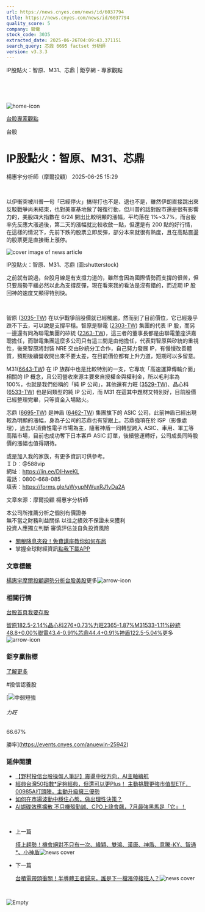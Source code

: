 ```yaml
---
url: https://news.cnyes.com/news/id/6037794
title: https://news.cnyes.com/news/id/6037794
quality_score: 5
company: 聯電
stock_code: 3035
extracted_date: 2025-06-26T04:09:43.371151
search_query: 芯鼎 6695 factset 分析師
version: v3.3.3
---
```


IP股點火：智原、M31、芯鼎 | 鉅亨網 - 專家觀點

‌

‌

![home-icon](/assets/icons/breadCrumb/symbol-icon-home.svg)

[台股](/news/cat/tw_stock)[專家觀點](/news/cat/stock_report)

台股

# IP股點火：智原、M31、芯鼎

楊惠宇分析師（摩爾投顧） 2025-06-25 15:29

‌

以伊衝突被川普一句「已經停火」搞得打也不是、退也不是，雖然伊朗直接跳出來反駁戰爭尚未結束，也對美軍基地做了報復行動，但川普的話對股市還是很有影響力的，美股四大指數在 6/24 開出比較明顯的漲幅，平均落在 1%~3.7%，而台股率先反應大漲過後，第二天的漲幅就比較收斂一點，但還是有 200 點的好行情，在這樣的情況下，先前下跌的股票立即反彈，部分本來就很有熱度，且在高點震盪的股票更是直接衝上漲停。

![cover image of news article](/_next/image?url=https%3A%2F%2Fcimg.cnyes.cool%2Fprod%2Fnews%2F6037794%2Fl%2Fc69430570326c07077dc86547abf55a0.jpg&w=3840&q=75)

IP股點火：智原、M31、芯鼎 (圖:shutterstock)

之前就有說過，台股月線是有支撐力道的，雖然會因為國際情勢而支撐的很苦，但只要局勢平緩必然以此為支撐反彈，現在看來我的看法是沒有錯的，而近期 IP 股回神的速度又顯得特別快。

‌

智原 ([3035-TW](https://www.cnyes.com/twstock/3035)) 在以伊戰爭前股價就已經觸底，然而到了目前價位，它已經幾乎跌不下去，可以說是支撐平穩。智原是聯電 ([2303-TW](https://www.cnyes.com/twstock/2303)) 集團的代表 IP 股，而另一邊還有同為聯電集團的矽統 ([2363-TW](https://www.cnyes.com/twstock/2363))，這三者的董事長都是由聯電董座洪嘉聰擔任，而聯電集團這麼多公司只有這三間是由他擔任，代表對智原與矽統的重視性，後來智原將封裝 NRE 交由矽統分工合作，自己努力發展 IP，有慢慢改善體質，預期後續營收開出來不要太差，在目前價位都有上升力道，短期可以多留意。

M31([6643-TW](https://www.cnyes.com/twstock/6643)) 在 IP 族群中也是比較特別的一支，它專攻「高速運算傳輸介面」相關的 IP 概念，且公司營收來源主要來自授權金與權利金，所以毛利率為 100%，也就是我們俗稱的「純 IP 公司」，其他還有力旺 ([3529-TW](https://www.cnyes.com/twstock/3529))、晶心科 ([6533-TW](https://www.cnyes.com/twstock/6533)) 也是同類型的純 IP 公司，而 M31 在這其中題材又特別好，目前股價已經整理完畢，只等資金入場點火。

芯鼎 ([6695-TW](https://www.cnyes.com/twstock/6695)) 是神盾 ([6462-TW](https://www.cnyes.com/twstock/6462)) 集團旗下的 ASIC 公司，此前神盾已經出現較為明顯的漲幅，身為子公司的芯鼎也有望跟上。芯鼎強項在於 ISP（影像處理），過去以消費性電子市場為主，隨著神盾一同轉型跨入 ASIC、車用、軍工等高階市場，目前也成功奪下日本客戶 ASIC 訂單，後續營運轉好，公司成長同時股價的漲幅也值得期待。

或是加入我的家族，有更多資訊可供參考。  
ＩＤ︰@588vip  
網址︰<https://lin.ee/DIHweKL>  
電話︰0800-668-085  
填表︰<https://forms.gle/uWyupNWuxRJ1vDa2A>

文章來源：摩爾投顧 楊惠宇分析師

本公司所推薦分析之個別有價證券  
無不當之財務利益關係 以往之績效不保證未來獲利  
投資人應獨立判斷 審慎評估並自負投資風險

* [關稅降息夾殺！免費講座教你如何布局](https://www.rsc.com.tw/Cnyes_RSC/SeminarBooking2025InvestmentOutlook.aspx?utm_source=anue&utm_medium=usstocks_end)
* 掌握全球財經資訊[點我下載APP](http://www.cnyes.com/app/?utm_source=mweb&utm_medium=HamMenuBanner&utm_campaign=fixed&utm_content=entr)

### 文章標籤

[楊惠宇](https://news.cnyes.com/tag/楊惠宇 "楊惠宇")[摩爾投顧](https://news.cnyes.com/tag/摩爾投顧 "摩爾投顧")[趨勢分析](https://news.cnyes.com/tag/趨勢分析 "趨勢分析")[台股](https://news.cnyes.com/tag/台股 "台股")[美股](https://news.cnyes.com/tag/美股 "美股")更多![arrow-icon](/assets/icons/arrows/arrow-down.svg)

### 相關行情

[台股首頁](https://www.cnyes.com/twstock)[我要存股](https://supr.link/8OHaU)

[智原182.5-2.14%](https://www.cnyes.com/twstock/3035)[晶心科276+0.73%](https://www.cnyes.com/twstock/6533)[力旺2365-1.87%](https://www.cnyes.com/twstock/3529)[M31533-1.11%](https://www.cnyes.com/twstock/6643)[矽統48.8+0.00%](https://www.cnyes.com/twstock/2363)[聯電43.4-0.91%](https://www.cnyes.com/twstock/2303)[芯鼎44.4+0.91%](https://www.cnyes.com/twstock/6695)[神盾122.5-5.04%](https://www.cnyes.com/twstock/6462)更多![arrow-icon](/assets/icons/arrows/arrow-down.svg)

### 鉅亨贏指標

[了解更多](https://events.cnyes.com/anuewin-25942)

#投信認養股

[![中弱短強](/assets/icons/win-indicator/short-to-long.svg)

###### 力旺

66.67%

勝率](https://events.cnyes.com/anuewin-25942)

### 延伸閱讀

* [【野村投信台股操盤人筆記】震盪中找方向，AI主軸續航](/news/id/6039175)
* [經典台灣50指數\*足夠經典，但還可以更Plus！ 主動挑戰更強市值型ETF， 00985A打頭陣，主動升級擁三優勢](/news/id/6037206)
* [如何在市場波動中穩住心態，做出理性決策？](/news/id/6037045)
* [AI蝴碟效應擴散 不只機殼勤誠、CPO上詮會飆，7月最強黑馬是「它」！](/news/id/6036933)

‌

* 上一篇

  [搭上趨勢！機會絕對不只有一次、緯穎、雙鴻、漢唐、神盾、意騰-KY、智通\*、小神盾](/news/id/6038081)![news cover](https://cimg.cnyes.cool/prod/news/6038081/m/58ffcfe59b896a181ed4a69613b2b083.jpg)
* 下一篇

  [台積電帶頭衝關！半導體王者歸來，誰是下一檔漲停接班人？](/news/id/6037509)![news cover](https://cimg.cnyes.cool/prod/news/6037509/m/1cab0fc1672af40b1a764a163506a5f6.jpg)

‌

![Empty](/assets/icons/skeleton/empty-image.svg)

‌